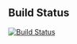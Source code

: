 ## Build Status ##
[![Build Status](http://ci.groupondev.com/view/Finance/job/Backbeat-Master/badge/icon)](http://ci.groupondev.com/view/Finance/job/Backbeat-Master/)
